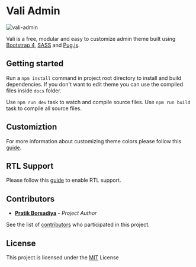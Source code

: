 # Vali Admin

![vali-admin](http://pratikborsadiya.in/blog/vali-admin/vali-admin-banner.gif)

Vali is a free, modular and easy to customize admin theme built using [Bootstrap 4](https://getbootstrap.com), [SASS](http://sass-lang.com) and [Pug.js](https://pugjs.org).

## Getting started

Run a `npm install` command in project root directory to install and build dependencies. If you don't want to edit theme you can use the compiled files inside `docs` folder.

Use `npm run dev` task to watch and compile source files.
Use `npm run build` task to compile all source files.

## Customiztion
For more information about customizing theme colors please follow this [guide](http://pratikborsadiya.in/blog/vali-admin/).

## RTL Support
Please follow this [guide](http://pratikborsadiya.in/blog/vali-admin/) to enable RTL support.

## Contributors

* **[Pratik Borsadiya](http://pratikborsadiya.in)** - *Project Author*

See the list of [contributors](https://github.com/pratikborsadiya/vali-admin/graphs/contributors) who participated in this project.

## License

This project is licensed under the [MIT](LICENSE) License
